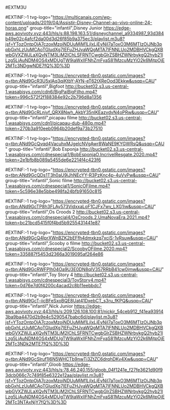 #EXTM3U

#EXTINF:-1 tvg-logo="https://multicanais.com/wp-content/uploads/2019/04/Assistir-Disney-Channel-ao-vivo-online-24-horas.png" group-title="infantil",Disney Junior 
https://edge-aws.aovivotv.xyz:443/hls/s:88.198.163.51/disneychannel_a9334987_93d384b49e02c4afcf2da00d3d26f85b9a375ec3/playlist.m3u8?jsf=YTozOntpOjA7czoxMzoiNDUuMjM1LjIxLjEyNiI7aToxO3M6MTIzOiJNb3ppbGxhLzUuMCAoTGludXg7IEFuZHJvaWQgMTA7IFNNLUo2MDBHVCkgQXBwbGVXZWJLaXQvNTM3LjM2IChLSFRNTCwgbGlrZSBHZWNrbykgQ2hyb21lLzg5LjAuNDM4OS4xMDUgTW9iaWxlIFNhZmFyaS81MzcuMzYiO2k6MjtpOjE2MTc3NDgwNDE7fQ%3D%3D

#EXTINF:-1 tvg-logo="https://encrypted-tbn0.gstatic.com/images?q=tbn:ANd9GcR3U5xlAq3qiKtbY-AYN-eT62tXReOod3Ekkw&usqp=CAU" group-title="infantil",Bigfoot
http://bucket02.s3.us-central-1.wasabisys.com/cdn6/BigPaiBigFilho.mp4?token=996c572f2f188384e92c2b796d8a1356

#EXTINF:-1 tvg-logo="https://encrypted-tbn0.gstatic.com/images?q=tbn:ANd9GcRLniyf_QRX8Nwh_AkbY35nIKEazvdvN4oPRw&usqp=CAU" group-title="infantil",picapau filme
http://bucket02.s3.us-central-1.wasabisys.com/cdn1/picapau-dub-480p.mp4?token=270b3a910eeb0964b20def9a73b27510

#EXTINF:-1 tvg-logo="https://encrypted-tbn0.gstatic.com/images?q=tbn:ANd9GcQvqd4VacuhxMJgelcNVgAwr8WaNE9KYGWRsQ&usqp=CAU" group-title="infantil",Bob Esponja
http://bucket02.s3.us-central-1.wasabisys.com/cdnespecial1/BobEsponjaO.IncrivelResgate.2020.mp4?token=2e1bfb8b089a5455de6e2214f4c423f6

#EXTINF:-1 tvg-logo="https://encrypted-tbn0.gstatic.com/images?q=tbn:ANd9GcQDs1T3h0aU9iJhNEcYY-R3PzKnc4p-4uVvPw&usqp=CAU" group-title="infantil",Sonic filme
http://bucket02.s3.us-central-1.wasabisys.com/cdnespecial1/SonicOFilme.mp4?token=5c596e38e5bbe498fa24bfb91650c815

#EXTINF:-1 tvg-logo="https://encrypted-tbn0.gstatic.com/images?q=tbn:ANd9GcTP8h3FLAy573VidxxaLoF1CJFx7wv_LXG1iw&usqp=CAU" group-title="infantil",Os Croods 2
http://bucket02.s3.us-central-1.wasabisys.com/cdnespecial4/OsCroods.2.UmaNovaEra.2021.mp4?token=bc21bcd5415f0f4bd5b9255431441e87

#EXTINF:-1 tvg-logo="https://encrypted-tbn0.gstatic.com/images?q=tbn:ANd9GcQ4IprXWnBZK2bEFfh4dmxkzq7xciS-1vRsuw&usqp=CAU" group-title="infantil",Scooby o filme
http://bucket02.s3.us-central-1.wasabisys.com/cdnespecial2/ScoobyOFilme.2020.mp4?token=335887f5453d2366a3019095af264e86

#EXTINF:-1 tvg-logo="https://encrypted-tbn0.gstatic.com/images?q=tbn:ANd9GcRWFPIh04Oa9U3E0DN8qIV357RRbB41cw0jmw&usqp=CAU" group-title="infantil",Toy Story 4
http://bucket02.s3.us-central-1.wasabisys.com/cdnespecial3/ToyStory4.mp4?token=0d76e7d0f4200c4acad2c8b11eebbdc7

#EXTINF:-1 tvg-logo="https://encrypted-tbn0.gstatic.com/images?q=tbn:ANd9GcT-iicBFeSxoBQE8Uat41DxebCT_s3ru_fKPQ&usqp=CAU" group-title="infantil",Nick Junior 
https://edge-aws.aovivotv.xyz:443/hls/s:209.126.108.100:81/nickjr_54ceb912_f41ea939143ba9ba4470d2b9e4c5290547babc6d/playlist.m3u8?jsf=YTozOntpOjA7czoxMzoiNDUuMjM1LjIxLjEyNiI7aToxO3M6MTIzOiJNb3ppbGxhLzUuMCAoTGludXg7IEFuZHJvaWQgMTA7IFNNLUo2MDBHVCkgQXBwbGVXZWJLaXQvNTM3LjM2IChLSFRNTCwgbGlrZSBHZWNrbykgQ2hyb21lLzg5LjAuNDM4OS4xMDUgTW9iaWxlIFNhZmFyaS81MzcuMzYiO2k6MjtpOjE2MTc3NDk2MTE7fQ%3D%3D

#EXTINF:-1 tvg-logo="https://encrypted-tbn0.gstatic.com/images?q=tbn:ANd9GcSlruf1I6N5WHCTb9nwTi3ZtZC6drqhDKv4Xw&usqp=CAU" group-title="infantil",Gloob
https://edge-aws.aovivotv.xyz:443/hls/s:78.46.240.155/gloob_04f1241e_f27fe3621d90f93dcb066c7c749f85e6322e12aa/playlist.m3u8?jsf=YTozOntpOjA7czoxMzoiNDUuMjM1LjIxLjEyNiI7aToxO3M6MTIzOiJNb3ppbGxhLzUuMCAoTGludXg7IEFuZHJvaWQgMTA7IFNNLUo2MDBHVCkgQXBwbGVXZWJLaXQvNTM3LjM2IChLSFRNTCwgbGlrZSBHZWNrbykgQ2hyb21lLzg5LjAuNDM4OS4xMDUgTW9iaWxlIFNhZmFyaS81MzcuMzYiO2k6MjtpOjE2MTc3NTAxNjY7fQ%3D%3D
